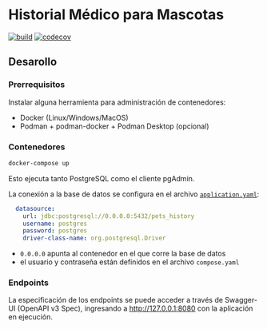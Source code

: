 # Historial Médico para Mascotas

[![build](https://github.com/ttip-mascotas/back/actions/workflows/build.yaml/badge.svg)](https://github.com/ttip-mascotas/back/actions/workflows/build.yml) [![codecov](https://codecov.io/gh/ttip-mascotas/back/graph/badge.svg?token=XV7QPT3FVO)](https://codecov.io/gh/ttip-mascotas/back)

## Desarollo

### Prerrequisitos

Instalar alguna herramienta para administración de contenedores:

- Docker (Linux/Windows/MacOS)
- Podman + podman-docker + Podman Desktop (opcional)

### Contenedores

```bash
docker-compose up
```

Esto ejecuta tanto PostgreSQL como el cliente pgAdmin.

La conexión a la base de datos se configura en el archivo [`application.yaml`](./src/main/resources/application.yaml):

```yaml
  datasource:
    url: jdbc:postgresql://0.0.0.0:5432/pets_history
    username: postgres
    password: postgres
    driver-class-name: org.postgresql.Driver
```

- `0.0.0.0` apunta al contenedor en el que corre la base de datos
- el usuario y contraseña están definidos en el archivo `compose.yaml`

### Endpoints

La especificación de los endpoints se puede acceder a través de Swagger-UI (OpenAPI v3 Spec), ingresando a <http://127.0.0.1:8080> con la aplicación en ejecución.

